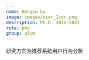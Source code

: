 ```yaml
---
name: Hongyu Lu
image: images/user_Icon.png
description: Ph.D. 2016-2021
role: phd 
group: alum
--- 
```


研究方向为推荐系统用户行为分析